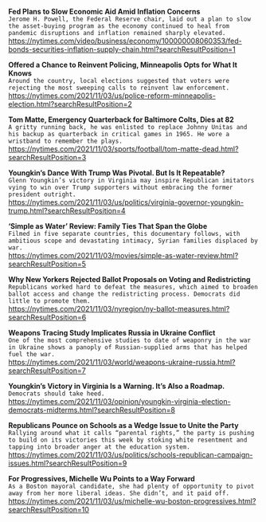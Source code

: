 **Fed Plans to Slow Economic Aid Amid Inflation Concerns**\
`Jerome H. Powell, the Federal Reserve chair, laid out a plan to slow the asset-buying program as the economy continued to heal from pandemic disruptions and inflation remained sharply elevated.`\
https://nytimes.com/video/business/economy/100000008060353/fed-bonds-securities-inflation-supply-chain.html?searchResultPosition=1

**Offered a Chance to Reinvent Policing, Minneapolis Opts for What It Knows**\
`Around the country, local elections suggested that voters were rejecting the most sweeping calls to reinvent law enforcement.`\
https://nytimes.com/2021/11/03/us/police-reform-minneapolis-election.html?searchResultPosition=2

**Tom Matte, Emergency Quarterback for Baltimore Colts, Dies at 82**\
`A gritty running back, he was enlisted to replace Johnny Unitas and his backup as quarterback in critical games in 1965. He wore a wristband to remember the plays.`\
https://nytimes.com/2021/11/03/sports/football/tom-matte-dead.html?searchResultPosition=3

**Youngkin’s Dance With Trump Was Pivotal. But Is It Repeatable?**\
`Glenn Youngkin’s victory in Virginia may inspire Republican imitators vying to win over Trump supporters without embracing the former president outright.`\
https://nytimes.com/2021/11/03/us/politics/virginia-governor-youngkin-trump.html?searchResultPosition=4

**‘Simple as Water’ Review: Family Ties That Span the Globe**\
`Filmed in five separate countries, this documentary follows, with ambitious scope and devastating intimacy, Syrian families displaced by war.`\
https://nytimes.com/2021/11/03/movies/simple-as-water-review.html?searchResultPosition=5

**Why New Yorkers Rejected Ballot Proposals on Voting and Redistricting**\
`Republicans worked hard to defeat the measures, which aimed to broaden ballot access and change the redistricting process. Democrats did little to promote them.`\
https://nytimes.com/2021/11/03/nyregion/ny-ballot-measures.html?searchResultPosition=6

**Weapons Tracing Study Implicates Russia in Ukraine Conflict**\
`One of the most comprehensive studies to date of weaponry in the war in Ukraine shows a panoply of Russian-supplied arms that has helped fuel the war.`\
https://nytimes.com/2021/11/03/world/weapons-ukraine-russia.html?searchResultPosition=7

**Youngkin’s Victory in Virginia Is a Warning. It’s Also a Roadmap.**\
`Democrats should take heed. `\
https://nytimes.com/2021/11/03/opinion/youngkin-virginia-election-democrats-midterms.html?searchResultPosition=8

**Republicans Pounce on Schools as a Wedge Issue to Unite the Party**\
`Rallying around what it calls “parental rights,” the party is pushing to build on its victories this week by stoking white resentment and tapping into broader anger at the education system.`\
https://nytimes.com/2021/11/03/us/politics/schools-republican-campaign-issues.html?searchResultPosition=9

**For Progressives, Michelle Wu Points to a Way Forward**\
`As a Boston mayoral candidate, she had plenty of opportunity to pivot away from her more liberal ideas. She didn’t, and it paid off.`\
https://nytimes.com/2021/11/03/us/michelle-wu-boston-progressives.html?searchResultPosition=10

